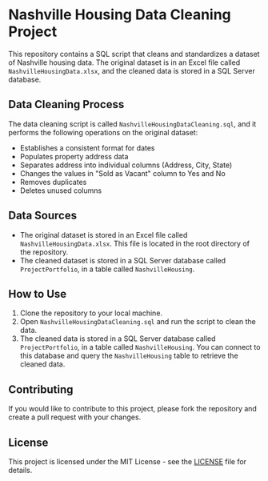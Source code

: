 # Nashville Housing Data Cleaning Project

This repository contains a SQL script that cleans and standardizes a dataset of Nashville housing data. The original dataset is in an Excel file called `NashvilleHousingData.xlsx`, and the cleaned data is stored in a SQL Server database.

## Data Cleaning Process

The data cleaning script is called `NashvilleHousingDataCleaning.sql`, and it performs the following operations on the original dataset:

- Establishes a consistent format for dates
- Populates property address data
- Separates address into individual columns (Address, City, State)
- Changes the values in "Sold as Vacant" column to Yes and No
- Removes duplicates
- Deletes unused columns

## Data Sources

- The original dataset is stored in an Excel file called `NashvilleHousingData.xlsx`. This file is located in the root directory of the repository.
- The cleaned dataset is stored in a SQL Server database called `ProjectPortfolio`, in a table called `NashvilleHousing`.

## How to Use

1. Clone the repository to your local machine.
2. Open `NashvilleHousingDataCleaning.sql` and run the script to clean the data.
3. The cleaned data is stored in a SQL Server database called `ProjectPortfolio`, in a table called `NashvilleHousing`. You can connect to this database and query the `NashvilleHousing` table to retrieve the cleaned data.

## Contributing

If you would like to contribute to this project, please fork the repository and create a pull request with your changes.

## License

This project is licensed under the MIT License - see the [LICENSE](LICENSE.md) file for details.
